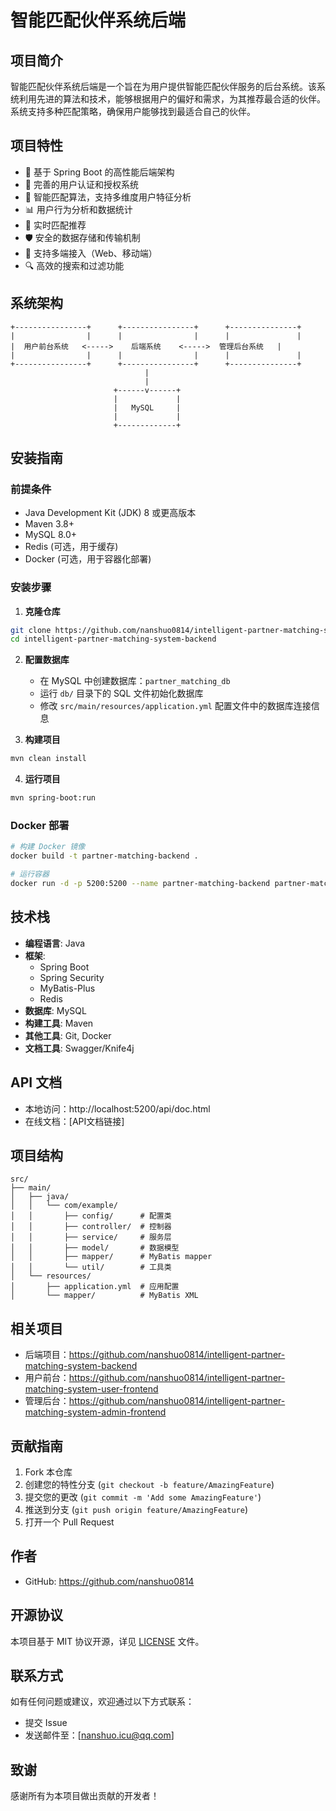 # 智能匹配伙伴系统后端

## 项目简介
智能匹配伙伴系统后端是一个旨在为用户提供智能匹配伙伴服务的后台系统。该系统利用先进的算法和技术，能够根据用户的偏好和需求，为其推荐最合适的伙伴。系统支持多种匹配策略，确保用户能够找到最适合自己的伙伴。

## 项目特性
- 🚀 基于 Spring Boot 的高性能后端架构
- 🔐 完善的用户认证和授权系统
- 🤖 智能匹配算法，支持多维度用户特征分析
- 📊 用户行为分析和数据统计
- 🔄 实时匹配推荐
- 🛡️ 安全的数据存储和传输机制
- 📱 支持多端接入（Web、移动端）
- 🔍 高效的搜索和过滤功能

## 系统架构
```ascii
+----------------+      +----------------+      +---------------+
|                |      |                |      |               |
|  用户前台系统   <----->    后端系统    <----->  管理后台系统   |
|                |      |                |      |               |
+----------------+      +----------------+      +---------------+
                              |
                              |
                       +------v------+
                       |             |
                       |   MySQL     |
                       |             |
                       +-------------+
```

## 安装指南
### 前提条件
- Java Development Kit (JDK) 8 或更高版本
- Maven 3.8+
- MySQL 8.0+
- Redis (可选，用于缓存)
- Docker (可选，用于容器化部署)

### 安装步骤
1. **克隆仓库**
```bash
git clone https://github.com/nanshuo0814/intelligent-partner-matching-system-backend.git
cd intelligent-partner-matching-system-backend
```

2. **配置数据库**
   - 在 MySQL 中创建数据库：`partner_matching_db`
   - 运行 `db/` 目录下的 SQL 文件初始化数据库
   - 修改 `src/main/resources/application.yml` 配置文件中的数据库连接信息

3. **构建项目**
```bash
mvn clean install
```

4. **运行项目**
```bash
mvn spring-boot:run
```

### Docker 部署
```bash
# 构建 Docker 镜像
docker build -t partner-matching-backend .

# 运行容器
docker run -d -p 5200:5200 --name partner-matching-backend partner-matching-backend
```

## 技术栈
- **编程语言**: Java
- **框架**: 
  - Spring Boot
  - Spring Security
  - MyBatis-Plus
  - Redis
- **数据库**: MySQL
- **构建工具**: Maven
- **其他工具**: Git, Docker
- **文档工具**: Swagger/Knife4j

## API 文档
- 本地访问：http://localhost:5200/api/doc.html
- 在线文档：[API文档链接]

## 项目结构
```
src/
├── main/
│   ├── java/
│   │   └── com/example/
│   │       ├── config/      # 配置类
│   │       ├── controller/  # 控制器
│   │       ├── service/     # 服务层
│   │       ├── model/       # 数据模型
│   │       ├── mapper/      # MyBatis mapper
│   │       └── util/        # 工具类
│   └── resources/
│       ├── application.yml  # 应用配置
│       └── mapper/          # MyBatis XML
```

## 相关项目
- 后端项目：https://github.com/nanshuo0814/intelligent-partner-matching-system-backend
- 用户前台：https://github.com/nanshuo0814/intelligent-partner-matching-system-user-frontend
- 管理后台：https://github.com/nanshuo0814/intelligent-partner-matching-system-admin-frontend

## 贡献指南
1. Fork 本仓库
2. 创建您的特性分支 (`git checkout -b feature/AmazingFeature`)
3. 提交您的更改 (`git commit -m 'Add some AmazingFeature'`)
4. 推送到分支 (`git push origin feature/AmazingFeature`)
5. 打开一个 Pull Request

## 作者
- GitHub: https://github.com/nanshuo0814

## 开源协议
本项目基于 MIT 协议开源，详见 [LICENSE](LICENSE) 文件。

## 联系方式
如有任何问题或建议，欢迎通过以下方式联系：
- 提交 Issue
- 发送邮件至：[nanshuo.icu@qq.com]

## 致谢
感谢所有为本项目做出贡献的开发者！


